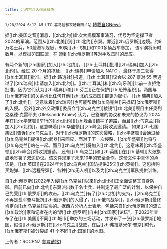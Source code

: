 ```yaml
---
title: 北约将介入俄乌战争
---
```

`1/28/2024 6:12 AM UTC 喜马拉雅农场新西兰站` [轉載自GNews](https://gnews.org/articles/2259740)

据[[zh:美国之音]]消息，[[zh:北约]]此次大规模军事演习，代号为坚定捍卫者2024的军演。范围从[[zh:北美]]到[[zh:北约]]东翼。靠近[[zh:俄罗斯]]边境。约9万名士兵，50艘海军舰艇，80架[[zh:飞机]]和1100多辆战车参加。
该军演将历时数月，以模拟31国联盟，在 遭到[[zh:俄罗斯]]等对手攻击时的反应。

有两个新的[[zh:国家]]加入[[zh:北约]]。
[[zh:土耳其]]批准[[zh:瑞典]]加入[[zh:北约]]。经过 20 个月的拖延，  [[zh:瑞典]]申请加入 NATO ，最终于周二获得[[zh:土耳其]]批准。据[[zh:路透社]]报道，[[zh:土耳其]]议会以 287 票对 55 票通过了[[zh:瑞典]]申请加入[[zh:北约]]。[[zh:土耳其]]和[[zh:匈牙利]]此前一直拒绝批准，因为它们认为[[zh:瑞典]]和[[zh:芬兰]]正在保护[[zh:恐怖组织]]。两国与[[zh:俄罗斯]]的关系也比任何其他[[zh:北约成员国]]都更为密切。
[[zh:瑞典]]加入了[[zh:北约]]，这意味着[[zh:瑞典]]也可能帮助[[zh:乌克兰]]来抵抗[[zh:俄罗斯]]的入侵。
另外[[zh:外交政策]]委员会“[[zh:乌克兰]]棱镜”[[zh:北美]]项目主任奥列克桑德·克雷耶夫 (Oleksandr Kraiev) 认为，已签署的协议和未来的协议为 2024 年在[[zh:华盛顿]]举行的[[zh:北约]][[zh:峰会]]铺平了道路，而且[[zh:乌克兰]]将加入[[zh:北约]]，这意味着[[zh:华盛顿]][[zh:峰会]]将收到邀请。
如果[[zh:七国集团]]告诉[[zh:乌克兰]]，对于[[zh:俄罗斯]]的这次侵略，[[zh:华盛顿]]会通过给[[zh:乌克兰]]提供[[zh:武器]]来回应，而对于下一次侵略，[[zh:华盛顿]]也将与[[zh:乌克兰]]站在一起。而且[[zh:乌克兰]]将加入[[zh:北约]]，这意味着[[zh:华盛顿]][[zh:峰会]]将收到邀请。
还有[[zh:乌克兰]]和[[zh:英国]]在[[zh:基辅]]大张旗鼓地签署了双边协议。该文件规定了未来10年的安全合作。这份文件中具体的承诺是，[[zh:英国]]在2024年为[[zh:乌克兰]]国防提供25亿[[zh:英镑]]。这包括购买炮弹、[[zh:远程导弹]]、各种[[zh:无人机]]以及为[[zh:乌克兰]]军队提供训练。

自[[zh:俄罗斯]]2022年入侵[[zh:乌克兰]]以来[[zh:北约]]正全面调整其自身防御。目前已向[[zh:北约]]东翼派出数千名士兵，并制定了最广泛的计划，以保护自己免受[[zh:俄罗斯]]的攻击。[[zh:乌克兰]]有了[[zh:北约]]的支持，[[zh:乌克兰]]不再是孤军奋斗抵抗[[zh:俄罗斯]]的入侵了。[[zh:俄乌战争]]，[[zh:俄罗斯]]最终肯定向[[zh:乌克兰]]妥协的。据西方分析人士表示，包括来自[[zh:俄罗斯]]的流亡[[zh:政治]]家和记者在内的“后[[zh:俄罗斯]]自由[[zh:国家]]论坛”，于2023年宣布了在[[zh:美国]]不同[[zh:城市]]举办的三场活动，并发布了一张[[zh:俄罗斯]]地图，假设[[zh:俄罗斯]]在[[zh:乌克兰]]战败，在后[[zh:弗拉基米尔·普京]]时代，[[zh:俄罗斯]]被分裂成 41 个不同[[zh:国家]]的地图。

上传者：RCCPNZ
[参考链接1](https://chinese.aljazeera.net/news/war-in-ukraine/2023/4/19/西方正在为俄罗斯解体做准备)
